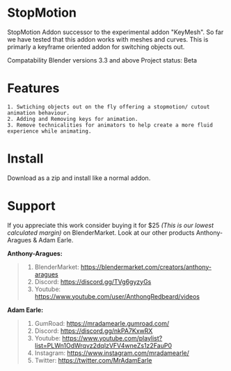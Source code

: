 #  StopMotion
StopMotion Addon successor to the experimental addon "KeyMesh". So far we have tested that this addon works with meshes and curves.
This is primarly a keyframe oriented addon for switching objects out.


Compatability
Blender versions 3.3 and above
Project status: Beta

# Features
    1. Swtiching objects out on the fly offering a stopmotion/ cutout animation behaviour.
    2. Adding and Removing keys for animation.
    3. Remove technicalities for animators to help create a more fluid experience while animating.
    
    
# Install
Download as a zip and install like a normal addon.



# Support
If you appreciate this work consider buying it for $25 _(This is our lowest calculated margin)_ on BlenderMarket. Look at our other products Anthony-Aragues & Adam Earle.

**Anthony-Aragues:**
> 1. BlenderMarket: https://blendermarket.com/creators/anthony-aragues
> 2. Discord: https://discord.gg/TVg6gyzyGs
> 3. Youtube: https://www.youtube.com/user/AnthongRedbeard/videos

**Adam Earle:**
> 1. GumRoad: https://mradamearle.gumroad.com/
> 2. Discord: https://discord.gg/nkPA7KxwRX
> 3. Youtube: https://www.youtube.com/playlist?list=PLWn1OdWrqvz2dqIzVFV4wneZs1z2FauP0
> 4. Instagram: https://www.instagram.com/mradamearle/
> 5. Twitter: https://twitter.com/MrAdamEarle
